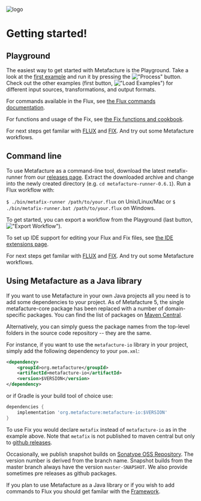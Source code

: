 ![logo](https://github.com/culturegraph/metafacture-core/wiki/img/metafacture_small.png)


# Getting started!

## Playground

The easiest way to get started with Metafacture is the Playground. Take a look at the [first example](https://metafacture.org/playground/?flux=PG_DATA%0A%7Cas-lines%0A%7Cdecode-formeta%0A%7Cfix%0A%7Cencode-xml%28rootTag%3D%22collection%22%29%0A%7Cprint%0A%3B&fix=move_field%28_id%2C+id%29%0Amove_field%28a%2C+title%29%0Apaste%28author%2C+b.v%2C+b.n%2C+%27~aus%27%2C+c%29%0Aretain%28id%2C+title%2C+author%29&data=1%7Ba%3A+Faust%2C+b+%7Bn%3A+Goethe%2C+v%3A+JW%7D%2C+c%3A+Weimar%7D%0A2%7Ba%3A+R%C3%A4uber%2C+b+%7Bn%3A+Schiller%2C+v%3A+F%7D%2C+c%3A+Weimar%7D&active-editor=fix) and run it by pressing the !["Process"](img/process.png) button. Check out the other examples (first button, !["Load Examples"](img/load-exmples.png)) for different input sources, transformations, and output formats.

For commands available in the Flux, see [the Flux commands documentation](/flux-commands.md).

For functions and usage of the Fix, see [the Fix functions and cookbook](/Fix-functions-and-cookbook).

For next steps get familar with [FLUX](/Flux-User-Guide.md) and [FIX](/Fix-User-Guide.md). And try out some Metafacture workflows.

## Command line

To use Metafacture as a command-line tool, download the latest metafix-runner from our [releases page](https://github.com/metafacture/metafacture-fix/releases). Extract the downloaded archive and change into the newly created directory (e.g. `cd metafacture-runner-0.6.1`). Run a Flux workflow with:

`$ ./bin/metafix-runner /path/to/your.flux` on Unix/Linux/Mac or
`$ ./bin/metafix-runner.bat /path/to/your.flux` on Windows.

To get started, you can export a workflow from the Playground (last button, !["Export Workflow"](img/export.png)).

To set up IDE support for editing your Flux and Fix files, see [the IDE extensions page](https://metafacture.org/ide-extensions/index.html).

For next steps get familar with [FLUX](/Flux-User-Guide.md) and [FIX](/Fix-User-Guide.md). And try out some Metafacture workflows.

## Using Metafacture as a Java library

If you want to use Metafacture in your own Java projects all you need is to add some dependencies to your project. As of Metafacture 5, the single metafacture-core package has been replaced with a number of domain-specific packages. You can find the list of packages on [Maven Central](https://search.maven.org/search?q=g:org.metafacture).

Alternatively, you can simply guess the package names from the top-level folders in the source code repository -- they are the same. 

For instance, if you want to use the `metafacture-io` library in your project, simply add the following dependency to your `pom.xml`:

```xml
<dependency>
    <groupId>org.metafacture</groupId>
    <artifactId>metafacture-io</artifactId>
    <version>$VERSION</version>
</dependency>
```

or if Gradle is your build tool of choice use:

```groovy
dependencies {
    implementation 'org.metafacture:metafacture-io:$VERSION'
}
```

To use Fix you would declare `metafix` instead of `metafacture-io` as in the example above. Note that `metafix` is not published to maven central but only to [github releases](https://github.com/metafacture/metafacture-fix/releases).

Occasionally, we publish snapshot builds on [Sonatype OSS Repository](https://oss.sonatype.org/index.html#nexus-search;gav~org.metafacture~~~~~kw,versionexpand). The version number is derived from the branch name. Snapshot builds from the master branch always have the version `master-SNAPSHOT`. We also provide sometimes pre releases as github packages.


If you plan to use Metafacture as a Java library or if you wish to add commands to Flux you should get familar with the [Framework](/Framework-User-Guide.md).
